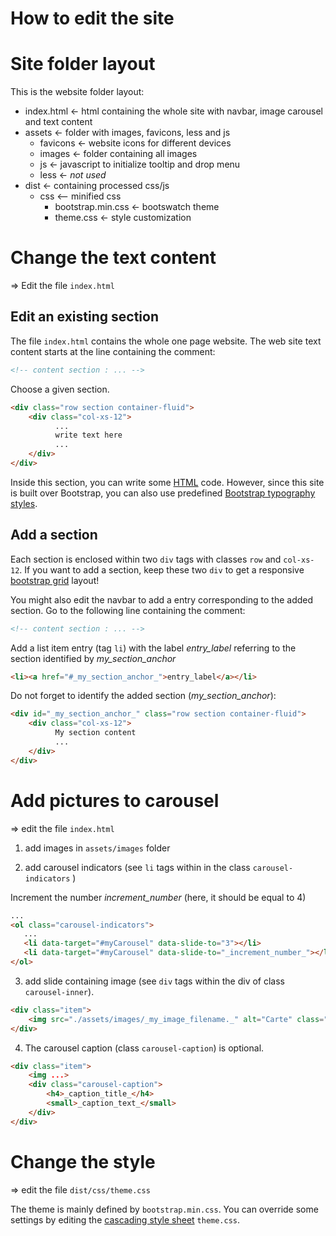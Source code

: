 

# How to edit the site

# Site folder layout

This is the website folder layout:

  - index.html <- html containing the whole site with navbar, image carousel and text content
  - assets <- folder with images, favicons, less and  js
     - favicons <- website icons for different devices
     - images <- folder containing all images
     - js <- javascript to initialize tooltip and drop menu
     - less <- *not used*
  - dist <- containing processed css/js
     - css <-- minified css
        - bootstrap.min.css <- bootswatch theme
        - theme.css <- style customization


# Change the text content

=> Edit the file `index.html`
    
## Edit an existing section

The file `index.html` contains the whole one page website. 
The web site text content starts at the line containing the comment:

```html
<!-- content section : ... -->
```

Choose a given section.

```html
<div class="row section container-fluid">
    <div class="col-xs-12">
          ...
          write text here
          ...
    </div>
</div>
``` 

Inside this section, you can write some [HTML](http://www.cheat-sheets.org/sites/html.su/) code. However, since this site is built over Bootstrap, you can also use predefined [Bootstrap typography styles](https://www.w3schools.com/bootstrap/bootstrap_typography.asp).

## Add a section

Each section is enclosed within two `div` tags with classes `row` and `col-xs-12`. If you want to add a section, keep these two `div` to get a responsive [bootstrap grid](https://www.w3schools.com/bootstrap/bootstrap_grid_basic.asp) layout!

You might also edit the navbar to add a entry corresponding to the added section. Go to the following line containing the comment:

```html
<!-- content section : ... -->
```

Add a list item entry (tag `li`) with the label *entry_label* referring to the section identified by *my_section_anchor* 

```html
<li><a href="#_my_section_anchor_">entry_label</a></li>
```

Do not forget to identify the added section (*my_section_anchor*):

```html
<div id="_my_section_anchor_" class="row section container-fluid">
    <div class="col-xs-12">
          My section content
          ...
    </div>
</div>
``` 

# Add pictures to carousel

=> edit the file `index.html`

1. add images in `assets/images` folder

2. add carousel indicators (see `li` tags within in the class `carousel-indicators` )

Increment the number *_increment_number_* (here, it should be equal to 4)

```html
...
<ol class="carousel-indicators">
   ...
   <li data-target="#myCarousel" data-slide-to="3"></li>
   <li data-target="#myCarousel" data-slide-to="_increment_number_"></li>
</ol>
```

3. add slide containing image (see `div` tags within the div of class `carousel-inner`). 

```html
<div class="item">
    <img src="./assets/images/_my_image_filename._" alt="Carte" class="img-rounded img-responsive center-block">    
</div>
```

4. The carousel caption (class `carousel-caption`) is optional.

```html
<div class="item">
    <img ...>
    <div class="carousel-caption">
        <h4>_caption_title_</h4>
        <small>_caption_text_</small>
    </div>
</div>
```

# Change the style

=> edit the file `dist/css/theme.css`

The theme is mainly defined by `bootstrap.min.css`. 
You can override some settings by editing the [cascading style sheet](https://www.w3schools.com/css/default.asp) `theme.css`.


    